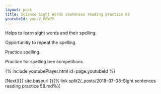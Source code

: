 ```yaml
---
layout: post
title: Science Sight Words sentences reading practice 63
youtubeId: you-V_P6WZY
---
```

 
 
Helps to learn sight words and their spelling.

Opportunitiy to repeat the spelling. 

Practice spelling. 
 
Practice for spelling bee competitions. 
 
{% include youtubePlayer.html id=page.youtubeId %}
 
 

[Next]({{ site.baseurl }}{% link  split2/_posts/2018-07-08-Sight sentences reading practice 58.md%})
 
